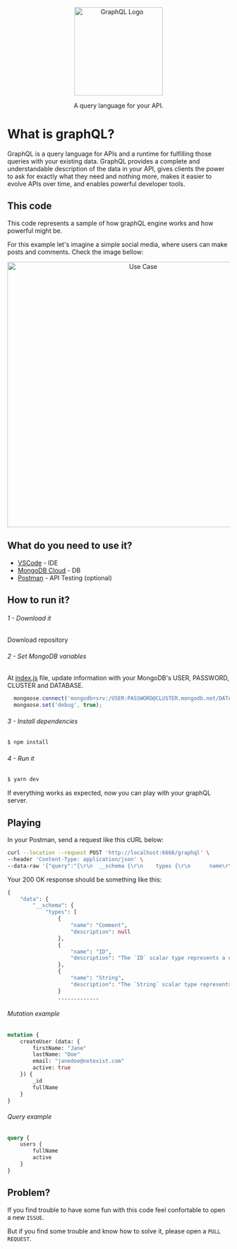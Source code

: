 <p align="center">
  <a href="https://graphql.org/" target="blank"><img src="https://upload.wikimedia.org/wikipedia/commons/thumb/1/17/GraphQL_Logo.svg/1200px-GraphQL_Logo.svg.png" width="200" alt="GraphQL Logo" /></a>
</p>

  <p align="center">A query language for your API.</p>
    <p align="center">

# What is graphQL?
GraphQL is a query language for APIs and a runtime for fulfilling those queries with your existing data. GraphQL provides a complete and understandable description of the data in your API, gives clients the power to ask for exactly what they need and nothing more, makes it easier to evolve APIs over time, and enables powerful developer tools.

## This code
This code represents a sample of how graphQL engine works and how powerful might be.

For this example let's imagine a simple social media, where users can make posts and comments. Check the image bellow:

<p align="center">
  <a href="https://ibb.co/6rvJdGc" target="blank"><img src="https://i.ibb.co/Bc4K1vH/Untitled.jpg" width="600" alt="Use Case" /></a>
</p>

## What do you need to use it?

  - [VSCode](https://code.visualstudio.com/) - IDE
  - [MongoDB Cloud](https://cloud.mongodb.com/) - DB
  - [Postman](https://www.postman.com/) - API Testing (optional)

## How to run it?

###### 1 - Download it
Download repository 

###### 2 - Set MongoDB variables
At [index.js](https://github.com/it0dan/graphql/blob/main/src/index.js) file, update information with your MongoDB's USER, PASSWORD, CLUSTER and DATABASE.
```javascript
  mongoose.connect('mongodb+srv:/USER:PASSWORD@CLUSTER.mongodb.net/DATABASE');
  mongoose.set('debug', true);
```

###### 3 - Install dependencies
```bash
$ npm install
```

###### 4 - Run it
```bash
$ yarn dev
```


If everything works as expected, now you can play with your graphQL server.

## Playing
In your Postman, send a request like this cURL below:
```bash
curl --location --request POST 'http://localhost:6666/graphql' \
--header 'Content-Type: application/json' \
--data-raw '{"query":"{\r\n  __schema {\r\n    types {\r\n      name\r\n      description\r\n    }\r\n  }\r\n}","variables":{}}'
```

Your 200 OK response should be something like this:
```graphql
{
    "data": {
        "__schema": {
            "types": [
                {
                    "name": "Comment",
                    "description": null
                },
                {
                    "name": "ID",
                    "description": "The `ID` scalar type represents a unique identifier, often used to refetch an object or as key for a cache. The ID type appears in a JSON response as a String; however, it is not intended to be human-readable. When expected as an input type, any string (such as `\"4\"`) or integer (such as `4`) input value will be accepted as an ID."
                },
                {
                    "name": "String",
                    "description": "The `String` scalar type represents textual data, represented as UTF-8 character sequences. The String type is most often used by GraphQL to represent free-form human-readable text."
                }
                .............
```

###### Mutation example
```graphql
mutation {
    createUser (data: {
        firstName: "Jane"
        lastName: "Doe"
        email: "janedoe@notexist.com"
        active: true
    }) {
        _id
        fullName
    }
}
```

###### Query example
```graphql
query {
    users {
        fullName
        active
    }
}
```

## Problem?
If you find trouble to have some fun with this code feel confortable to open a new `ISSUE`.

But if you find some trouble and know how to solve it, please open a `PULL REQUEST`.
